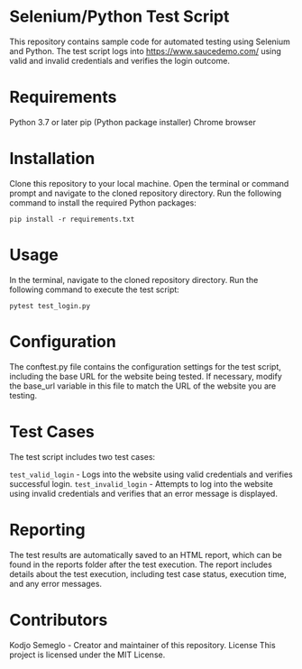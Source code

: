 # Selenium/Python Test Script
This repository contains sample code for automated testing using Selenium and Python. The test script logs into https://www.saucedemo.com/ using valid and invalid credentials and verifies the login outcome.

# Requirements
Python 3.7 or later
pip (Python package installer)
Chrome browser
# Installation
Clone this repository to your local machine.
Open the terminal or command prompt and navigate to the cloned repository directory.
Run the following command to install the required Python packages:
```
pip install -r requirements.txt
```
# Usage
In the terminal, navigate to the cloned repository directory.
Run the following command to execute the test script:
```
pytest test_login.py
```
# Configuration
The conftest.py file contains the configuration settings for the test script, including the base URL for the website being tested. If necessary, modify the base_url variable in this file to match the URL of the website you are testing.

# Test Cases
The test script includes two test cases:

`test_valid_login` - Logs into the website using valid credentials and verifies successful login.
`test_invalid_login` - Attempts to log into the website using invalid credentials and verifies that an error message is displayed.
# Reporting
The test results are automatically saved to an HTML report, which can be found in the reports folder after the test execution. The report includes details about the test execution, including test case status, execution time, and any error messages.

# Contributors
Kodjo Semeglo - Creator and maintainer of this repository.
License
This project is licensed under the MIT License.
